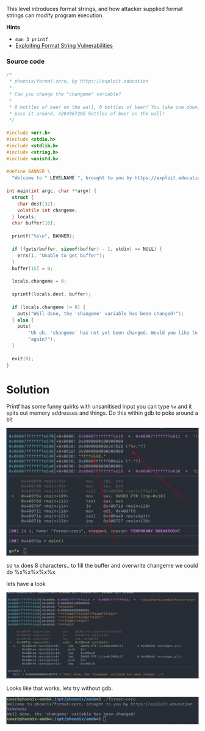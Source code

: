 This level introduces format strings, and how attacker supplied format strings can modify program execution.

**Hints**

-   `man 3 printf`
-   [Exploiting Format String Vulnerabilities](https://www.google.com/search?q= "exploiting+format+string+vulnerabilities")

### Source code

```c
/*
 * phoenix/format-zero, by https://exploit.education
 *
 * Can you change the "changeme" variable?
 *
 * 0 bottles of beer on the wall, 0 bottles of beer! You take one down, and
 * pass it around, 4294967295 bottles of beer on the wall!
 */

#include <err.h>
#include <stdio.h>
#include <stdlib.h>
#include <string.h>
#include <unistd.h>

#define BANNER \
  "Welcome to " LEVELNAME ", brought to you by https://exploit.education"

int main(int argc, char **argv) {
  struct {
    char dest[32];
    volatile int changeme;
  } locals;
  char buffer[16];

  printf("%s\n", BANNER);

  if (fgets(buffer, sizeof(buffer) - 1, stdin) == NULL) {
    errx(1, "Unable to get buffer");
  }
  buffer[15] = 0;

  locals.changeme = 0;

  sprintf(locals.dest, buffer);

  if (locals.changeme != 0) {
    puts("Well done, the 'changeme' variable has been changed!");
  } else {
    puts(
        "Uh oh, 'changeme' has not yet been changed. Would you like to try "
        "again?");
  }

  exit(0);
}
```

# Solution

Printf has some funny quirks with unsanitised input you can type `%x` and it spits out memory addresses and things. Do this within gdb to poke around a bit

![](_attachments/Pasted%20image%2020230402120911.png)

so `%x` does 8 characters.. to fill the buffer and overwrite changeme we could do %x%x%x%x%x 

lets have a look

![](_attachments/Pasted%20image%2020230402121233.png)

Looks like that works, lets try without gdb.

![](_attachments/Pasted%20image%2020230402121312.png)